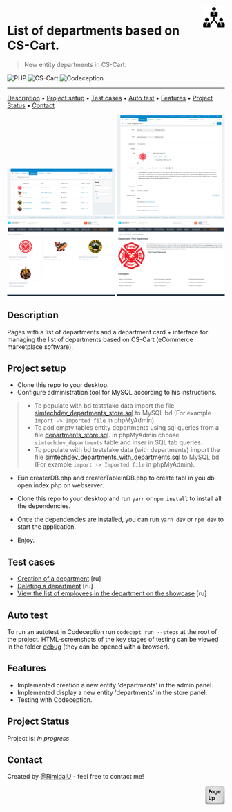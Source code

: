 <img src="./assets/logo.png" id="start" align="right" alt="Project logo" width="50" >

# List of departments based on CS-Cart.

> New entity departments in CS-Cart. 

![PHP](https://img.shields.io/badge/php-%23777BB4.svg?style=for-the-badge&logo=php&logoColor=white)
![CS-Cart](https://img.shields.io/badge/-cs--cart-%237381FD)
![Codeception](https://img.shields.io/badge/-codeception-%23236BFD)

---

[Description](#description) •
[Project setup](#project-setup) •
[Test cases](#test-cases) •
[Auto test](#auto-test) •
[Features](#features) •
[Project Status](#project-status) •
[Contact](#contact)

<img src="./assets/admin-dapartments.png" width="250" />
<img src="./assets/admin-one-department.png" width="250" />
<img src="./assets/all-departments.png" width="250" />
<img src="./assets/department.png" width="250" />


## Description

Pages with a list of departments and a department card + interface for managing the list of departments based on CS-Cart (eCommerce marketplace software).

## Project setup

- Clone this repo to your desktop.
- Сonfigure administration tool for MySQL according to his instructions.
> - To populate with bd testsfake data import the file [simtechdev_departments_store.sql](../var/mydb/simtechdev_departments_store.sql) to MySQL bd (For example ```import -> Imported file``` in phpMyAdmin).
> - To add empty tables entity departments using sql queries from a file [departments_store.sql](../var//mydb/departments_store.sql). In phpMyAdmin choose ```simtechdev_departments``` table and inser in SQL tab queries.
> - To populate with bd testsfake data (with departments) import the file [simtechdev_departments_with_departments.sql](../var/mydb/simtechdev_departments_with_departments.sql) to MySQL bd (For example ```import -> Imported file``` in phpMyAdmin).

- Eun createrDB.php and createrTableInDB.php to create tabl in you db
open index.php on webserver.

- Clone this repo to your desktop and run ```yarn``` or ```npm install``` to install all the dependencies.
- Once the dependencies are installed, you can run ```yarn dev``` or ```npm dev``` to start the application.
- Enjoy.

## Test cases

- [Creation of a department](./testCases/creationDepartment.md) [ru]
- [Deleting a department](./testCases/deletingDepartment.md) [ru]
- [View the list of employees in the department on the showcase](./testCases/viewDepartment.md) [ru]

## Auto test

To run an autotest in Codeception run ```codecept run --steps``` at the root of the project.
HTML-screenshots of the key stages of testing can be viewed in the folder [debug](../tests/_output/debug/) (they can be opened with a browser).

## Features
- Implemented creation a new entity 'departments' in the admin panel.
- Implemented display a new entity 'departments' in the store panel.
- Testing with Codeception.

## Project Status

Project is: *in progress*

## Contact
Created by [@RimidalU](https://www.linkedin.com/in/uladzimir-stankevich/) - feel free to contact me!

<p align="right"><a href="#start"><img width="45rem" src="./assets/pageUp.svg"></a></p>
